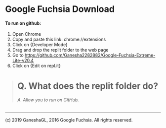 # Google Fuchsia Download

#### To run on github:
1. Open Chrome
2. Copy and paste this link: chrome://extensions
3. Click on {Developer Mode}
4. Drag and drop the replit folder to the web page
5. Go to https://github.com/Ganesha2282882/Google-Fuchsia-Extreme-Lite-v20.4
6. Click on {Edit on repl.it}

> # Q. What does the replit folder do?
> ###### A. Allow you to run on GitHub.
--------
(c) 2019 GaneshaGL, 2016 Google Fuchsia. All rights reserved.



